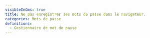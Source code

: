 ```yaml
---
visibleInCms: true
title: Ne pas enregistrer ses mots de passe dans le navigateur.
categories: Mots de passe
definitions:
  - Gestionnaire de mot de passe
---
```

